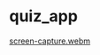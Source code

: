 # quiz_app
[screen-capture.webm](https://github.com/user-attachments/assets/8d0a4156-97b0-41f0-bb9d-acd07659d5b2)
